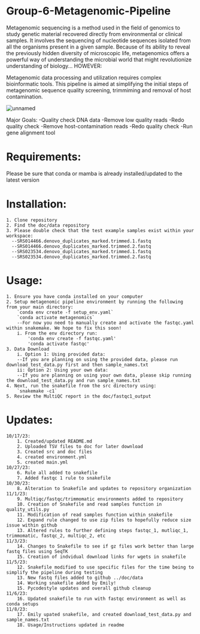 # Group-6-Metagenomic-Pipeline

Metagenomic sequencing is a method used in the field of genomics to study genetic material recovered directly from environmental or clinical samples. It involves the sequencing of nucleotide sequences isolated from all the organisms present in a given sample. Because of its ability to reveal the previously hidden diversity of microscopic life, metagenomics offers a powerful way of understanding the microbial world that might revolutionize understanding of biology... HOWEVER:

Metagenomic data processing and utilization requires complex bioinformatic tools. This pipeline is aimed at simplifying the initial steps of metagenomic sequence quality screening, trimmiming and removal of host contamination. 

![unnamed](https://github.com/bneeland3/Group-6-Metagenomic-Pipeline/assets/104112036/be4737fa-e19a-4a93-bad9-16e3ada7e0ae)

Major Goals: 
    -Quality check DNA data 
    -Remove low quality reads 
    -Redo quality check
    -Remove host-contamination reads
    -Redo quality check
    -Run gene alignment tool
    
# Requirements:
  Please be sure that conda or mamba is already installed/updated to the latest version
# Installation:
    1. Clone repository 
    2. Find the doc/data repository
    3. Please double check that the test example samples exist within your workspace:
      --SRS014466.denovo_duplicates_marked.trimmed.1.fastq
      --SRS014466.denovo_duplicates_marked.trimmed.2.fastq
      --SRS023534.denovo_duplicates_marked.trimmed.1.fastq
      --SRS023534.denovo_duplicates_marked.trimmed.2.fastq
    

# Usage:
    1. Ensure you have conda installed on your computer
    2. Setup metagenomic pipeline environment by running the following from your main directory:
        `conda env create -f setup_env.yaml`
        `conda activate metagenomics`
        --For now you need to manually create and activate the fastqc.yaml within snakemake. We hope to fix this soon!
        i. From the env directory run:
            'conda env create -f fastqc.yaml'
            'conda activate fastqc'
    3. Data Download
        i. Option 1: Using provided data:
        --If you are planning on using the provided data, please run download_test_data.py first and then sample_names.txt
        ii: Option 2: Using your own data:
        --If you are planning on using your own data, please skip running the download_test_data.py and run sample_names.txt
    4. Next, run the snakefile from the src directory using:
        `snakemake -c1`
    5. Review the MultiQC report in the doc/fastqc1_output 



# Updates:
    10/17/23: 
        1. Created/updated README.md
        2. Uploaded TSV files to doc for later download
        3. Created src and doc files
        4. created environment.yml 
        5. created main.yml
    10/27/23:
        6. Rule all added to snakefile
        7. Added fastqc 1 rule to snakefile
    10/30/23:
        8. Alteration to Snakefile and updates to repository organization
    11/1/23:
        9. Multiqc/fastqc/trimmomatic environments added to repository
        10. Creation of Snakefile and read samples function in quality_utils.py
        11. Modification of read samples function within snakefile
        12. Expand rule changed to use zip files to hopefully reduce size issue within github
        13. Altered rules to further defining steps fastqc_1, mutliqc_1, trimmomatic, fastqc_2, multiqc_2, etc
    11/3/23:
        14. Changes to Snakefile to see if gz files work better than large fastq files using SeqTK
        15. Creation of indvidual download links for wgets in snakefile
    11/5/23:
        12. Snakefile modified to use specific files for the time being to simplify the pipeline during testing
        13. New fastq files added to github ../doc/data
        14. Working snakefile added by Emily!
        15. Pycodestyle updates and overall github cleanup
    11/6/23:
        16. Updated snakefile to run with fastqc environment as well as conda setups
    11/8/23:
        17. Emily upated snakefile, and created download_test_data.py and sample_names.txt
        18. Usage/Instructions updated in readme


